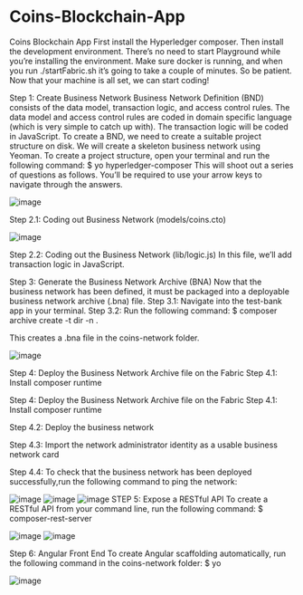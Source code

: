 # Coins-Blockchain-App
Coins Blockchain App
First install the Hyperledger composer. Then install the development environment.
There’s no need to start Playground while you’re installing the environment.
Make sure docker is running, and when you run ./startFabric.sh it’s going to take a couple of minutes. So be patient.
Now that your machine is all set, we can start coding!

Step 1: Create Business Network
Business Network Definition (BND) consists of the data model, transaction logic, and access control rules. The data model and access control rules are coded in domain specific language (which is very simple to catch up with). The transaction logic will be coded in JavaScript.
To create a BND, we need to create a suitable project structure on disk. We will create a skeleton business network using Yeoman. To create a project structure, open your terminal and run the following command:
$ yo hyperledger-composer
This will shoot out a series of questions as follows. You’ll be required to use your arrow keys to navigate through the answers.

 ![image](https://user-images.githubusercontent.com/23340083/40094508-79b02baa-5895-11e8-935b-865de2c3e2a3.png)
 
Step 2.1: Coding out Business Network (models/coins.cto)
 
![image](https://user-images.githubusercontent.com/23340083/40094753-c41ffdf4-5896-11e8-8bb7-9cabab7421a8.png)

Step 2.2: Coding out the Business Network (lib/logic.js)
In this file, we’ll add transaction logic in JavaScript.



Step 3: Generate the Business Network Archive (BNA)
Now that the business network has been defined, it must be packaged into a deployable business network archive (.bna) file.
Step 3.1: Navigate into the test-bank app in your terminal.
Step 3.2: Run the following command:
$ composer archive create -t dir -n .


This creates a .bna file in the coins-network folder.
 
![image](https://user-images.githubusercontent.com/23340083/40094759-cb765b5c-5896-11e8-9f36-2b615467e902.png)

Step 4: Deploy the Business Network Archive file on the Fabric
Step 4.1: Install composer runtime



Step 4: Deploy the Business Network Archive file on the Fabric
Step 4.1: Install composer runtime

 
Step 4.2: Deploy the business network
 
Step 4.3: Import the network administrator identity as a usable business network card
 
Step 4.4: To check that the business network has been deployed successfully,run the following command to ping the network:
 
![image](https://user-images.githubusercontent.com/23340083/40094765-d549a9c2-5896-11e8-9cf0-ffac6b974d8a.png)
![image](https://user-images.githubusercontent.com/23340083/40094768-dca2ddc4-5896-11e8-9094-488814ce19ee.png)
![image](https://user-images.githubusercontent.com/23340083/40094775-e4572dfe-5896-11e8-96ac-28925f3d440d.png)
STEP 5: Expose a RESTful API
To create a RESTful API from your command line, run the following command:
$ composer-rest-server
 


![image](https://user-images.githubusercontent.com/23340083/40094788-f3a4b4f2-5896-11e8-905b-8c8a7bbb2b9f.png)
![image](https://user-images.githubusercontent.com/23340083/40094810-096da5b4-5897-11e8-94ac-1ae370870697.png)
 
Step 6: Angular Front End
To create Angular scaffolding automatically, run the following command in the coins-network folder:
$ yo






![image](https://user-images.githubusercontent.com/23340083/40094820-16dac182-5897-11e8-93d1-1571c48a42a7.png)



 
 

 

 
